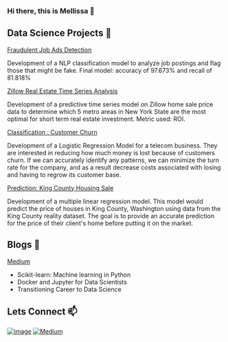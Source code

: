 ### Hi there, this is Mellissa 👋

## Data Science Projects 🔭 

[Fraudulent Job Ads Detection](https://github.com/MellissaValle/Fraudulent-Job-Postings)

Development of a NLP classification model to analyze job postings and flag those that might be fake. Final model: accuracy of 97.673% and recall of 81.818%

[Zillow Real Estate Time Series Analysis](https://github.com/MellissaValle/Zillow_Real_Estate_Time_Series_analysis)

Development of a predictive time series model on Zillow home sale price data to determine which 5 metro areas in New York State are the most optimal for short term real estate investment. Metric used: ROI.

[Classification : Customer Churn](https://github.com/DaveMcKinley/CustomerChurn)

Development of a Logistic Regression Model for a telecom business. They are interested in reducing how much money is lost because of customers churn. If we can accurately identify any patterns, we can minimize the turn rate for the company, and as a result decrease costs associated with losing and having to regrow its customer base.

[Prediction: King County Housing Sale](https://github.com/MellissaValle/KingCountyHousingSaleModel)

Development of a multiple linear regression model. This model would predict the price of houses in King County, Washington using data from the King County reality dataset. The goal is to provide an accurate prediction for the price of their client's home before putting it on the market. 


## Blogs 💬 

[Medium](https://medium.com/@vallemellissa)

- Scikit-learn: Machine learning in Python
- Docker and Jupyter for Data Scientists
- Transitioning Career to Data Science

## Lets Connect  📫

[![image](https://img.shields.io/badge/LinkedIn-0077B5?style=for-the-badge&logo=linkedin&logoColor=white)](https://www.linkedin.com/in/mellissa-valle-94604819b/) 
[![Medium](https://img.shields.io/badge/Medium-12100E?style=for-the-badge&logo=medium&logoColor=white)](https://medium.com/@vallemellissa)



<!--
**MellissaValle/MellissaValle** is a ✨ _special_ ✨ repository because its `README.md` (this file) appears on your GitHub profile.

Here are some ideas to get you started:

- 🔭 I'm currently working on ...
- 🌱 I'm currently learning ...
- 👯 I'm looking to collaborate on ...
- 🤔 I'm looking for help with ...
- 💬 Ask me about ...
- 📫 How to reach me: ...
- 😄 Pronouns: ...
- ⚡ Fun fact: ...
-->
